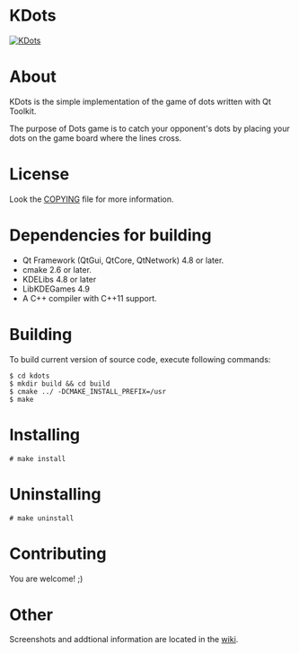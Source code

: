 KDots
=====

[![KDots](http://i.imgur.com/koAZ5.png)](http://i.imgur.com/koAZ5.png)

About
=====
KDots is the simple implementation of the game of dots written with Qt Toolkit.

The purpose of Dots game is to catch your opponent's dots by placing your dots
on the game board where the lines cross.

License
=======
Look the [COPYING](https://github.com/Ignotus/kdots/blob/master/COPYING) file for more information.

Dependencies for building
=========================
* Qt Framework (QtGui, QtCore, QtNetwork) 4.8 or later.
* cmake 2.6 or later.
* KDELibs 4.8 or later
* LibKDEGames 4.9
* A C++ compiler with C++11 support.

Building
========
To build current version of source code, execute following commands:

    $ cd kdots
    $ mkdir build && cd build
    $ cmake ../ -DCMAKE_INSTALL_PREFIX=/usr
    $ make

Installing
==========
    # make install

Uninstalling
============
    # make uninstall

Contributing
============
You are welcome! ;)

Other
=====
Screenshots and addtional information are located in the [wiki](https://github.com/Ignotus/kdots/wiki).
